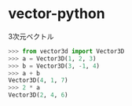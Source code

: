 # vector-python
3次元ベクトル

```python
>>> from vector3d import Vector3D
>>> a = Vector3D(1, 2, 3)
>>> b = Vector3D(3, -1, 4)
>>> a + b
Vector3D(4, 1, 7)
>>> 2 * a
Vector3D(2, 4, 6)
```

